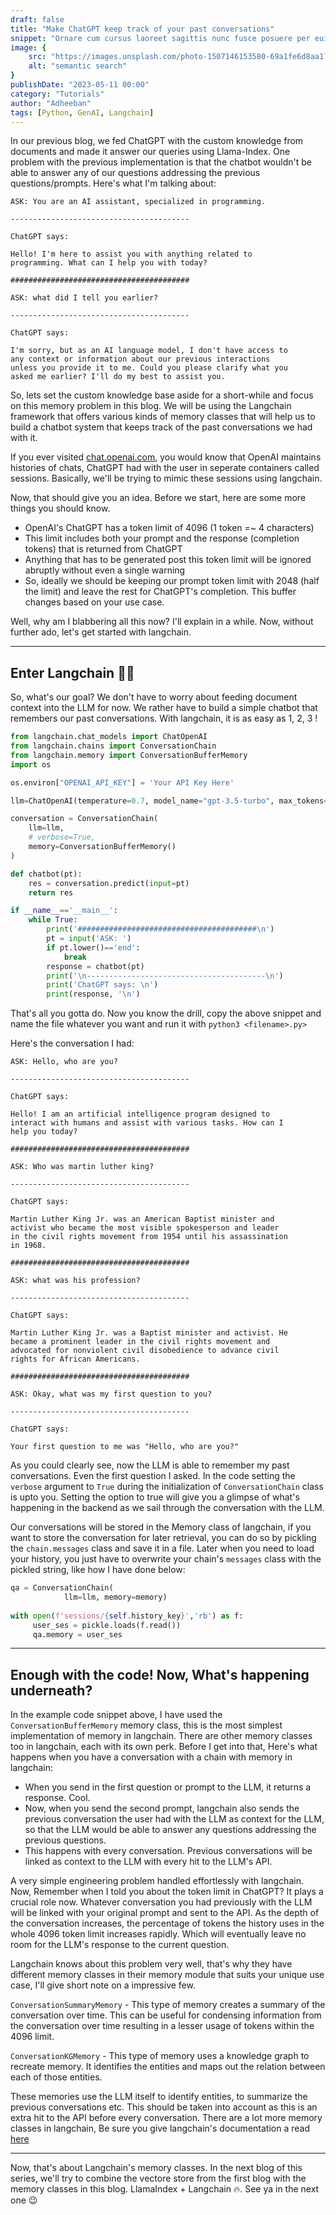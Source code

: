```yaml
---
draft: false
title: "Make ChatGPT keep track of your past conversations"
snippet: "Ornare cum cursus laoreet sagittis nunc fusce posuere per euismod dis vehicula a, semper fames lacus maecenas dictumst pulvinar neque enim non potenti. Torquent hac sociosqu eleifend potenti."
image: {
    src: "https://images.unsplash.com/photo-1507146153580-69a1fe6d8aa1?q=80&w=2940&auto=format&fit=crop&w=430&h=240",
    alt: "semantic search"
}
publishDate: "2023-05-11 00:00"
category: "Tutorials"
author: "Adheeban"
tags: [Python, GenAI, Langchain]
---
```


In our previous blog, we fed ChatGPT with the custom knowledge from documents and made it answer our queries using Llama-Index. One problem with the previous implementation is that the chatbot wouldn't be able to answer any of our questions addressing the previous questions/prompts. Here's what I'm talking about:

```
ASK: You are an AI assistant, specialized in programming.                                    

----------------------------------------

ChatGPT says: 

Hello! I'm here to assist you with anything related to
programming. What can I help you with today? 

########################################

ASK: what did I tell you earlier?                                  

----------------------------------------

ChatGPT says: 

I'm sorry, but as an AI language model, I don't have access to
any context or information about our previous interactions
unless you provide it to me. Could you please clarify what you
asked me earlier? I'll do my best to assist you.
```

So, lets set the custom knowledge base aside for a short-while and focus on this memory problem in this blog. We will be using the Langchain framework that offers various kinds of memory classes that will help us to build a chatbot system that keeps track of the past conversations we had with it.

If you ever visited [chat.openai.com](chat.openai.com), you would know that OpenAI maintains histories of chats, ChatGPT had with the user in seperate containers called sessions. Basically, we'll be trying to mimic these sessions using langchain. 

Now, that should give you an idea. Before we start, here are some more things you should know.

- OpenAI's ChatGPT has a token limit of 4096 (1 token =~ 4 characters)
- This limit includes both your prompt and the response (completion tokens) that is returned from ChatGPT
- Anything that has to be generated post this token limit will be ignored abruptly without even a single warning
- So, ideally we should be keeping our prompt token limit with 2048 (half the limit) and leave the rest for ChatGPT's completion. This buffer changes based on your use case.

Well, why am I blabbering all this now? I'll explain in a while. Now, without further ado, let's get started with langchain.

---

## Enter Langchain :parrot::link:

So, what's our goal? We don't have to worry about feeding document context into the LLM for now. We rather have to build a simple chatbot that remembers our past conversations. With langchain, it is as easy as 1, 2, 3 !


```python
from langchain.chat_models import ChatOpenAI
from langchain.chains import ConversationChain
from langchain.memory import ConversationBufferMemory
import os

os.environ["OPENAI_API_KEY"] = 'Your API Key Here'

llm=ChatOpenAI(temperature=0.7, model_name="gpt-3.5-turbo", max_tokens=512)

conversation = ConversationChain(
    llm=llm, 
    # verbose=True, 
    memory=ConversationBufferMemory()
)

def chatbot(pt):
    res = conversation.predict(input=pt)
    return res

if __name__=='__main__':
    while True:
        print('########################################\n')
        pt = input('ASK: ')
        if pt.lower()=='end':
            break
        response = chatbot(pt)
        print('\n----------------------------------------\n')
        print('ChatGPT says: \n')
        print(response, '\n')
```

That's all you gotta do. Now you know the drill, copy the above snippet and name the file whatever you want and run it with `python3 <filename>.py>`

Here's the conversation I had:

```
ASK: Hello, who are you?

----------------------------------------

ChatGPT says: 

Hello! I am an artificial intelligence program designed to
interact with humans and assist with various tasks. How can I
help you today? 

########################################

ASK: Who was martin luther king?

----------------------------------------

ChatGPT says: 

Martin Luther King Jr. was an American Baptist minister and
activist who became the most visible spokesperson and leader
in the civil rights movement from 1954 until his assassination
in 1968.

########################################

ASK: what was his profession?

----------------------------------------

ChatGPT says: 

Martin Luther King Jr. was a Baptist minister and activist. He
became a prominent leader in the civil rights movement and
advocated for nonviolent civil disobedience to advance civil
rights for African Americans. 

########################################

ASK: Okay, what was my first question to you?

----------------------------------------

ChatGPT says: 

Your first question to me was "Hello, who are you?" 
```

As you could clearly see, now the LLM is able to remember my past conversations. Even the first question I asked. In the code setting the `verbose` argument to `True` during the initialization of `ConversationChain` class is upto you. Setting the option to true will give you a glimpse of what's happening in the backend as we sail through the conversation with the LLM.

Our conversations will be stored in the Memory class of langchain, if you want to store the conversation for later retrieval, you can do so by pickling the `chain.messages` class and save it in a file. Later when you need to load your history, you just have to overwrite your chain's `messages` class with the pickled string, like how I have done below:

```python
qa = ConversationChain(
            llm=llm, memory=memory)
        
with open(f'sessions/{self.history_key}','rb') as f:
     user_ses = pickle.loads(f.read())
     qa.memory = user_ses
```

--- 
## Enough with the code! Now, What's happening underneath?
In the example code snippet above, I have used the `ConversationBufferMemory` memory class, this is the most simplest implementation of memory in langchain. There are other memory classes too in langchain, each with its own perk. Before I get into that, Here's what happens when you have a conversation with a chain with memory in langchain:

- When you send in the first question or prompt to the LLM, it returns a response. Cool.
- Now, when you send the second prompt, langchain also sends the previous conversation the user had with the LLM as context for the LLM, so that the LLM would be able to answer any questions addressing the previous questions.
- This happens with every conversation. Previous conversations will be linked as context to the LLM with every hit to the LLM's API.

A very simple engineering problem handled effortlessly with langchain. Now, Remember when I told you about the token limit in ChatGPT? It plays a crucial role now. Whatever conversation you had previously with the LLM will be linked with your original prompt and sent to the API. As the depth of the conversation increases, the percentage of tokens the history uses in the whole 4096 token limit increases rapidly. Which will eventually leave no room for the LLM's response to the current question. 

Langchain knows about this problem very well, that's why they have different memory classes in their memory module that suits your unique use case, I'll give short note on a impressive few.

`ConversationSummaryMemory` - This type of memory creates a summary of the conversation over time. This can be useful for condensing information from the conversation over time resulting in a lesser usage of tokens within the 4096 limit. 

`ConversationKGMemory` - This type of memory uses a knowledge graph to recreate memory. It identifies the entities and maps out the relation between each of those entities.

These memories use the LLM itself to identify entities, to summarize the previous conversations etc. This should be taken into account as this is an extra hit to the API before every conversation. There are a lot more memory classes in langchain, Be sure you give langchain's documentation a read [here](https://python.langchain.com/en/latest/modules/memory/how_to_guides.html)

---

Now, that's about Langchain's memory classes. In the next blog of this series, we'll try to combine the vectore store from the first blog with the memory classes in this blog. LlamaIndex + Langchain :fire:. See ya in the next one :wink:
